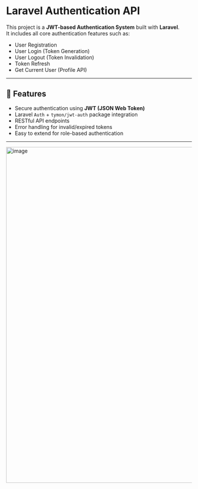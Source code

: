 # Laravel Authentication API

This project is a **JWT-based Authentication System** built with **Laravel**.  
It includes all core authentication features such as:

- User Registration  
- User Login (Token Generation)  
- User Logout (Token Invalidation)  
- Token Refresh  
- Get Current User (Profile API)  

---

## 🚀 Features

- Secure authentication using **JWT (JSON Web Token)**  
- Laravel `Auth` + `tymon/jwt-auth` package integration  
- RESTful API endpoints  
- Error handling for invalid/expired tokens  
- Easy to extend for role-based authentication  

---


<img width="1897" height="912" alt="image" src="https://github.com/user-attachments/assets/331fdf62-ae0b-421d-9999-5670575fdffb" />
